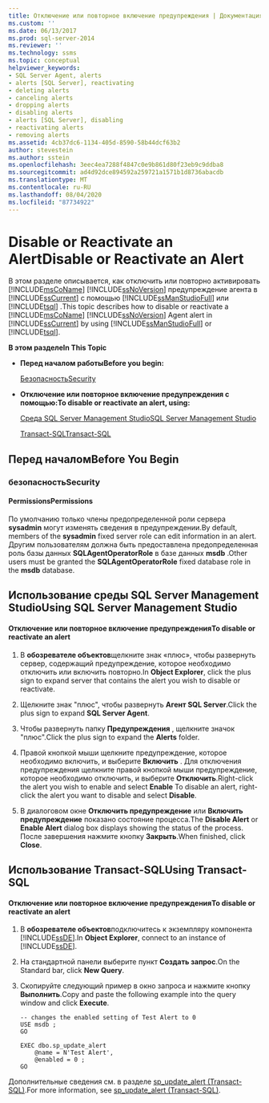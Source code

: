 ```yaml
---
title: Отключение или повторное включение предупреждения | Документация Майкрософт
ms.custom: ''
ms.date: 06/13/2017
ms.prod: sql-server-2014
ms.reviewer: ''
ms.technology: ssms
ms.topic: conceptual
helpviewer_keywords:
- SQL Server Agent, alerts
- alerts [SQL Server], reactivating
- deleting alerts
- canceling alerts
- dropping alerts
- disabling alerts
- alerts [SQL Server], disabling
- reactivating alerts
- removing alerts
ms.assetid: 4cb37dc6-1134-405d-8590-58b44dcf63b2
author: stevestein
ms.author: sstein
ms.openlocfilehash: 3eec4ea7288f4847c0e9b861d80f23eb9c9ddba8
ms.sourcegitcommit: ad4d92dce894592a259721a1571b1d8736abacdb
ms.translationtype: MT
ms.contentlocale: ru-RU
ms.lasthandoff: 08/04/2020
ms.locfileid: "87734922"
---
```

# <a name="disable-or-reactivate-an-alert"></a><span data-ttu-id="66f1d-102">Disable or Reactivate an Alert</span><span class="sxs-lookup"><span data-stu-id="66f1d-102">Disable or Reactivate an Alert</span></span>
  <span data-ttu-id="66f1d-103">В этом разделе описывается, как отключить или повторно активировать [!INCLUDE[msCoName](../../includes/msconame-md.md)] [!INCLUDE[ssNoVersion](../../includes/ssnoversion-md.md)] предупреждение агента в [!INCLUDE[ssCurrent](../../includes/sscurrent-md.md)] с помощью [!INCLUDE[ssManStudioFull](../../includes/ssmanstudiofull-md.md)] или [!INCLUDE[tsql](../../includes/tsql-md.md)] .</span><span class="sxs-lookup"><span data-stu-id="66f1d-103">This topic describes how to disable or reactivate a [!INCLUDE[msCoName](../../includes/msconame-md.md)] [!INCLUDE[ssNoVersion](../../includes/ssnoversion-md.md)] Agent alert in [!INCLUDE[ssCurrent](../../includes/sscurrent-md.md)] by using [!INCLUDE[ssManStudioFull](../../includes/ssmanstudiofull-md.md)] or [!INCLUDE[tsql](../../includes/tsql-md.md)].</span></span>  
  
 <span data-ttu-id="66f1d-104">**В этом разделе**</span><span class="sxs-lookup"><span data-stu-id="66f1d-104">**In This Topic**</span></span>  
  
-   <span data-ttu-id="66f1d-105">**Перед началом работы**</span><span class="sxs-lookup"><span data-stu-id="66f1d-105">**Before you begin:**</span></span>  
  
     [<span data-ttu-id="66f1d-106">Безопасность</span><span class="sxs-lookup"><span data-stu-id="66f1d-106">Security</span></span>](#Security)  
  
-   <span data-ttu-id="66f1d-107">**Отключение или повторное включение предупреждения с помощью:**</span><span class="sxs-lookup"><span data-stu-id="66f1d-107">**To disable or reactivate an alert, using:**</span></span>  
  
     [<span data-ttu-id="66f1d-108">Среда SQL Server Management Studio</span><span class="sxs-lookup"><span data-stu-id="66f1d-108">SQL Server Management Studio</span></span>](#SSMSProcedure)  
  
     [<span data-ttu-id="66f1d-109">Transact-SQL</span><span class="sxs-lookup"><span data-stu-id="66f1d-109">Transact-SQL</span></span>](#TsqlProcedure)  
  
##  <a name="before-you-begin"></a><a name="BeforeYouBegin"></a> <span data-ttu-id="66f1d-110">Перед началом</span><span class="sxs-lookup"><span data-stu-id="66f1d-110">Before You Begin</span></span>  
  
###  <a name="security"></a><a name="Security"></a> <span data-ttu-id="66f1d-111">безопасность</span><span class="sxs-lookup"><span data-stu-id="66f1d-111">Security</span></span>  
  
####  <a name="permissions"></a><a name="Permissions"></a> <span data-ttu-id="66f1d-112">Permissions</span><span class="sxs-lookup"><span data-stu-id="66f1d-112">Permissions</span></span>  
 <span data-ttu-id="66f1d-113">По умолчанию только члены предопределенной роли сервера **sysadmin** могут изменять сведения в предупреждении.</span><span class="sxs-lookup"><span data-stu-id="66f1d-113">By default, members of the **sysadmin** fixed server role can edit information in an alert.</span></span> <span data-ttu-id="66f1d-114">Другим пользователям должна быть предоставлена предопределенная роль базы данных **SQLAgentOperatorRole** в базе данных **msdb** .</span><span class="sxs-lookup"><span data-stu-id="66f1d-114">Other users must be granted the **SQLAgentOperatorRole** fixed database role in the **msdb** database.</span></span>  
  
##  <a name="using-sql-server-management-studio"></a><a name="SSMSProcedure"></a> <span data-ttu-id="66f1d-115">Использование среды SQL Server Management Studio</span><span class="sxs-lookup"><span data-stu-id="66f1d-115">Using SQL Server Management Studio</span></span>  
  
#### <a name="to-disable-or-reactivate-an-alert"></a><span data-ttu-id="66f1d-116">Отключение или повторное включение предупреждения</span><span class="sxs-lookup"><span data-stu-id="66f1d-116">To disable or reactivate an alert</span></span>  
  
1.  <span data-ttu-id="66f1d-117">В **обозревателе объектов**щелкните знак «плюс», чтобы развернуть сервер, содержащий предупреждение, которое необходимо отключить или включить повторно.</span><span class="sxs-lookup"><span data-stu-id="66f1d-117">In **Object Explorer**, click the plus sign to expand server that contains the alert you wish to disable or reactivate.</span></span>  
  
2.  <span data-ttu-id="66f1d-118">Щелкните знак "плюс", чтобы развернуть **Агент SQL Server**.</span><span class="sxs-lookup"><span data-stu-id="66f1d-118">Click the plus sign to expand **SQL Server Agent**.</span></span>  
  
3.  <span data-ttu-id="66f1d-119">Чтобы развернуть папку **Предупреждения** , щелкните значок "плюс".</span><span class="sxs-lookup"><span data-stu-id="66f1d-119">Click the plus sign to expand the **Alerts** folder.</span></span>  
  
4.  <span data-ttu-id="66f1d-120">Правой кнопкой мыши щелкните предупреждение, которое необходимо включить, и выберите **Включить** . Для отключения предупреждения щелкните правой кнопкой мыши предупреждение, которое необходимо отключить, и выберите **Отключить**.</span><span class="sxs-lookup"><span data-stu-id="66f1d-120">Right-click the alert you wish to enable and select **Enable** To disable an alert, right-click the alert you want to disable and select **Disable**.</span></span>  
  
5.  <span data-ttu-id="66f1d-121">В диалоговом окне **Отключить предупреждение** или **Включить предупреждение** показано состояние процесса.</span><span class="sxs-lookup"><span data-stu-id="66f1d-121">The **Disable Alert** or **Enable Alert** dialog box displays showing the status of the process.</span></span> <span data-ttu-id="66f1d-122">После завершения нажмите кнопку **Закрыть**.</span><span class="sxs-lookup"><span data-stu-id="66f1d-122">When finished, click **Close**.</span></span>  
  
##  <a name="using-transact-sql"></a><a name="TsqlProcedure"></a> <span data-ttu-id="66f1d-123">Использование Transact-SQL</span><span class="sxs-lookup"><span data-stu-id="66f1d-123">Using Transact-SQL</span></span>  
  
#### <a name="to-disable-or-reactivate-an-alert"></a><span data-ttu-id="66f1d-124">Отключение или повторное включение предупреждения</span><span class="sxs-lookup"><span data-stu-id="66f1d-124">To disable or reactivate an alert</span></span>  
  
1.  <span data-ttu-id="66f1d-125">В **обозревателе объектов**подключитесь к экземпляру компонента [!INCLUDE[ssDE](../../includes/ssde-md.md)].</span><span class="sxs-lookup"><span data-stu-id="66f1d-125">In **Object Explorer**, connect to an instance of [!INCLUDE[ssDE](../../includes/ssde-md.md)].</span></span>  
  
2.  <span data-ttu-id="66f1d-126">На стандартной панели выберите пункт **Создать запрос**.</span><span class="sxs-lookup"><span data-stu-id="66f1d-126">On the Standard bar, click **New Query**.</span></span>  
  
3.  <span data-ttu-id="66f1d-127">Скопируйте следующий пример в окно запроса и нажмите кнопку **Выполнить**.</span><span class="sxs-lookup"><span data-stu-id="66f1d-127">Copy and paste the following example into the query window and click **Execute**.</span></span>  
  
    ```  
    -- changes the enabled setting of Test Alert to 0  
    USE msdb ;  
    GO  
  
    EXEC dbo.sp_update_alert  
        @name = N'Test Alert',  
        @enabled = 0 ;  
    GO  
    ```  
  
 <span data-ttu-id="66f1d-128">Дополнительные сведения см. в разделе [sp_update_alert &#40;Transact-SQL&#41;](/sql/relational-databases/system-stored-procedures/sp-update-alert-transact-sql).</span><span class="sxs-lookup"><span data-stu-id="66f1d-128">For more information, see [sp_update_alert &#40;Transact-SQL&#41;](/sql/relational-databases/system-stored-procedures/sp-update-alert-transact-sql).</span></span>  
  
  

